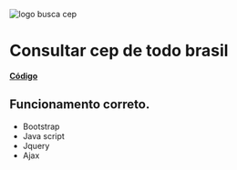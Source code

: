 ![logo busca cep](https://store-images.s-microsoft.com/image/apps.6607.13510798887520085.3b5999bd-0689-4a5d-b1fa-378e87bb83a5.ee076621-7430-46f1-a4ac-a0c442d69e58)
# Consultar cep de todo brasil 
**[Código](https://github.com/MDSSCML/buscaCep/blob/main/BuscaCep.html)**

## Funcionamento correto.

* Bootstrap
* Java script
* Jquery
* Ajax
